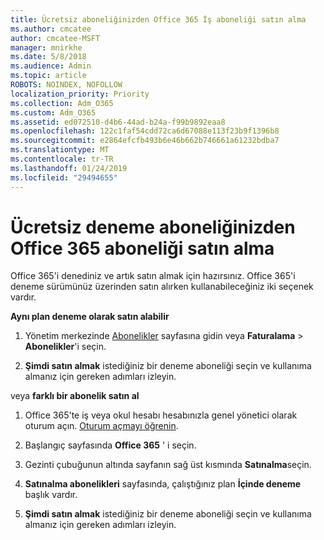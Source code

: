 ```yaml
---
title: Ücretsiz aboneliğinizden Office 365 İş aboneliği satın alma
ms.author: cmcatee
author: cmcatee-MSFT
manager: mnirkhe
ms.date: 5/8/2018
ms.audience: Admin
ms.topic: article
ROBOTS: NOINDEX, NOFOLLOW
localization_priority: Priority
ms.collection: Adm_O365
ms.custom: Adm_O365
ms.assetid: ed072510-d4b6-44ad-b24a-f99b9892eaa8
ms.openlocfilehash: 122c1faf54cdd72ca6d67088e113f23b9f1396b8
ms.sourcegitcommit: e2864efcfb493b6e46b662b746661a61232bdba7
ms.translationtype: MT
ms.contentlocale: tr-TR
ms.lasthandoff: 01/24/2019
ms.locfileid: "29494655"
---
```

# <a name="buy-a-subscription-to-office-365-from-your-free-trial"></a>Ücretsiz deneme aboneliğinizden Office 365 aboneliği satın alma

Office 365'i denediniz ve artık satın almak için hazırsınız. Office 365'i deneme sürümünüz üzerinden satın alırken kullanabileceğiniz iki seçenek vardır.
  
 **Aynı plan deneme olarak satın alabilir**
  
1. Yönetim merkezinde [Abonelikler](https://go.microsoft.com/fwlink/p/?linkid=842054) sayfasına gidin veya **Faturalama** \> **Abonelikler**'i seçin.
    
2. **Şimdi satın almak** istediğiniz bir deneme aboneliği seçin ve kullanıma almanız için gereken adımları izleyin. 
    
veya **farklı bir abonelik satın al**
  
1. Office 365'te iş veya okul hesabı hesabınızla genel yönetici olarak oturum açın. [Oturum açmayı öğrenin](https://support.office.com/article/e9eb7d51-5430-4929-91ab-6157c5a050b4).
    
2. Başlangıç sayfasında **Office 365** ' i seçin. 
    
3. Gezinti çubuğunun altında sayfanın sağ üst kısmında **Satınalma**seçin.
    
4. **Satınalma abonelikleri** sayfasında, çalıştığınız plan **İçinde deneme** başlık vardır. 
    
5. **Şimdi satın almak** istediğiniz bir deneme aboneliği seçin ve kullanıma almanız için gereken adımları izleyin. 
    

